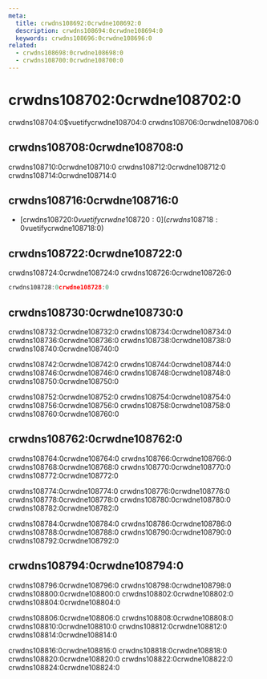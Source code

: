 ```yaml
---
meta:
  title: crwdns108692:0crwdne108692:0
  description: crwdns108694:0crwdne108694:0
  keywords: crwdns108696:0crwdne108696:0
related:
  - crwdns108698:0crwdne108698:0
  - crwdns108700:0crwdne108700:0
---
```


# crwdns108702:0crwdne108702:0

crwdns108704:0$vuetifycrwdne108704:0 crwdns108706:0crwdne108706:0

<entry-ad />

## crwdns108708:0crwdne108708:0

crwdns108710:0crwdne108710:0 crwdns108712:0crwdne108712:0 crwdns108714:0crwdne108714:0

<example file="scroll/usage" />

## crwdns108716:0crwdne108716:0

- [crwdns108720:0$vuetifycrwdne108720:0](crwdns108718:0$vuetifycrwdne108718:0)

## crwdns108722:0crwdne108722:0

crwdns108724:0crwdne108724:0 crwdns108726:0crwdne108726:0

```js
crwdns108728:0crwdne108728:0
```

## crwdns108730:0crwdne108730:0

crwdns108732:0crwdne108732:0 crwdns108734:0crwdne108734:0 crwdns108736:0crwdne108736:0 crwdns108738:0crwdne108738:0 crwdns108740:0crwdne108740:0

crwdns108742:0crwdne108742:0 crwdns108744:0crwdne108744:0 crwdns108746:0crwdne108746:0 crwdns108748:0crwdne108748:0 crwdns108750:0crwdne108750:0

crwdns108752:0crwdne108752:0 crwdns108754:0crwdne108754:0 crwdns108756:0crwdne108756:0 crwdns108758:0crwdne108758:0 crwdns108760:0crwdne108760:0

## crwdns108762:0crwdne108762:0

crwdns108764:0crwdne108764:0 crwdns108766:0crwdne108766:0 crwdns108768:0crwdne108768:0 crwdns108770:0crwdne108770:0 crwdns108772:0crwdne108772:0

crwdns108774:0crwdne108774:0 crwdns108776:0crwdne108776:0 crwdns108778:0crwdne108778:0 crwdns108780:0crwdne108780:0 crwdns108782:0crwdne108782:0

crwdns108784:0crwdne108784:0 crwdns108786:0crwdne108786:0 crwdns108788:0crwdne108788:0 crwdns108790:0crwdne108790:0 crwdns108792:0crwdne108792:0

## crwdns108794:0crwdne108794:0

crwdns108796:0crwdne108796:0 crwdns108798:0crwdne108798:0 crwdns108800:0crwdne108800:0 crwdns108802:0crwdne108802:0 crwdns108804:0crwdne108804:0

crwdns108806:0crwdne108806:0 crwdns108808:0crwdne108808:0 crwdns108810:0crwdne108810:0 crwdns108812:0crwdne108812:0 crwdns108814:0crwdne108814:0

crwdns108816:0crwdne108816:0 crwdns108818:0crwdne108818:0 crwdns108820:0crwdne108820:0 crwdns108822:0crwdne108822:0 crwdns108824:0crwdne108824:0

<backmatter />
